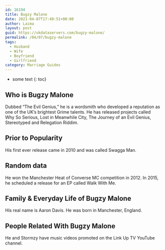 ```yaml
---
id: 16194
title: Bugzy Malone
date: 2021-04-07T17:49:51+00:00
author: Laima
layout: post
guid: https://ukdataservers.com/bugzy-malone/
permalink: /04/07/bugzy-malone
tags:
  - Husband
  - Wife
  - Boyfriend
  - Girlfriend
category: Marriage Guides
---
```


* some text
{: toc}


## Who is Bugzy Malone
                  
                  
                  
Dubbed &#8220;The Evil Genius,&#8221; he is a wordsmith who developed a reputation as one of the UK&#8217;s brightest Grime talents. He has released projects called Why So Serious, Lost in Meanwhile City, The Journey of an Evil Genius, Stereotyped and Relegation Riddim.
                  
              
            
              
            
                
                
                
## Prior to Popularity
                  
                  
                  
His first ever release came in 2010 and was called Swagga Man.
                  
              
            
              
            
                
                
                
## Random data
                  
                  
                  
He won the Manchester Heat of Converse MC competition in 2012. In 2015, he scheduled a release for an EP called Walk With Me.
                  
              
            
              
            
                
                
                
## Family & Everyday Life of Bugzy Malone
                  
                  
                  
His real name is Aaron Davis. He was born in Manchester, England.
                  
              
            
              
            
                
                
                
## People Related With Bugzy Malone
                  
                  
                  
He and Stormzy have music videos promoted on the Link Up TV YouTube channel.
                  
              
            
              
            
                
              
            
              
              
            
            
              
            
          
          
          